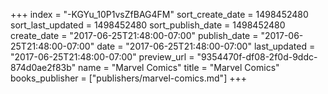 +++
index = "-KGYu_10P1vsZfBAG4FM"
sort_create_date = 1498452480
sort_last_updated = 1498452480
sort_publish_date = 1498452480
create_date = "2017-06-25T21:48:00-07:00"
publish_date = "2017-06-25T21:48:00-07:00"
date = "2017-06-25T21:48:00-07:00"
last_updated = "2017-06-25T21:48:00-07:00"
preview_url = "9354470f-df08-2f0d-9ddc-874d0ae2f83b"
name = "Marvel Comics"
title = "Marvel Comics"
books_publisher = ["publishers/marvel-comics.md"]
+++

